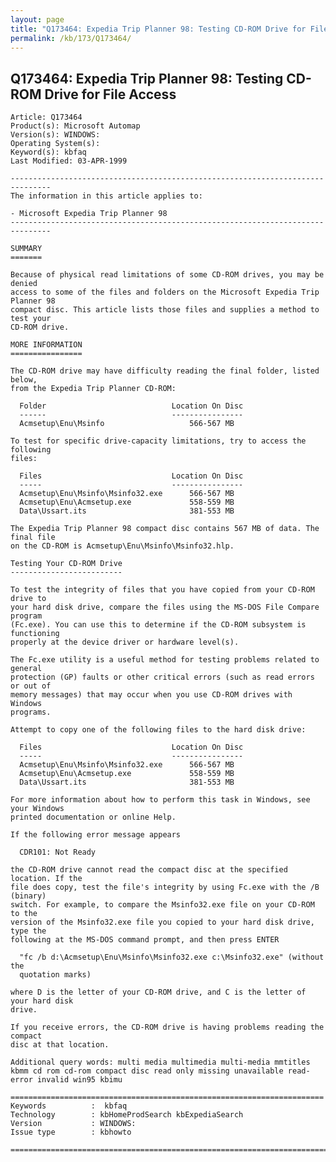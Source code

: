 ```yaml
---
layout: page
title: "Q173464: Expedia Trip Planner 98: Testing CD-ROM Drive for File Access"
permalink: /kb/173/Q173464/
---
```


## Q173464: Expedia Trip Planner 98: Testing CD-ROM Drive for File Access

	Article: Q173464
	Product(s): Microsoft Automap
	Version(s): WINDOWS:
	Operating System(s): 
	Keyword(s): kbfaq
	Last Modified: 03-APR-1999
	
	-------------------------------------------------------------------------------
	The information in this article applies to:
	
	- Microsoft Expedia Trip Planner 98 
	-------------------------------------------------------------------------------
	
	SUMMARY
	=======
	
	Because of physical read limitations of some CD-ROM drives, you may be denied
	access to some of the files and folders on the Microsoft Expedia Trip Planner 98
	compact disc. This article lists those files and supplies a method to test your
	CD-ROM drive.
	
	MORE INFORMATION
	================
	
	The CD-ROM drive may have difficulty reading the final folder, listed below,
	from the Expedia Trip Planner CD-ROM:
	
	  Folder                            Location On Disc
	  ------                            ----------------
	  Acmsetup\Enu\Msinfo                   566-567 MB
	
	To test for specific drive-capacity limitations, try to access the following
	files:
	
	  Files                             Location On Disc
	  -----                             ----------------
	  Acmsetup\Enu\Msinfo\Msinfo32.exe      566-567 MB
	  Acmsetup\Enu\Acmsetup.exe             558-559 MB
	  Data\Ussart.its                       381-553 MB
	
	The Expedia Trip Planner 98 compact disc contains 567 MB of data. The final file
	on the CD-ROM is Acmsetup\Enu\Msinfo\Msinfo32.hlp.
	
	Testing Your CD-ROM Drive
	-------------------------
	
	To test the integrity of files that you have copied from your CD-ROM drive to
	your hard disk drive, compare the files using the MS-DOS File Compare program
	(Fc.exe). You can use this to determine if the CD-ROM subsystem is functioning
	properly at the device driver or hardware level(s).
	
	The Fc.exe utility is a useful method for testing problems related to general
	protection (GP) faults or other critical errors (such as read errors or out of
	memory messages) that may occur when you use CD-ROM drives with Windows
	programs.
	
	Attempt to copy one of the following files to the hard disk drive:
	
	  Files                             Location On Disc
	  -----                             ----------------
	  Acmsetup\Enu\Msinfo\Msinfo32.exe      566-567 MB
	  Acmsetup\Enu\Acmsetup.exe             558-559 MB
	  Data\Ussart.its                       381-553 MB
	
	For more information about how to perform this task in Windows, see your Windows
	printed documentation or online Help.
	
	If the following error message appears
	
	  CDR101: Not Ready
	
	the CD-ROM drive cannot read the compact disc at the specified location. If the
	file does copy, test the file's integrity by using Fc.exe with the /B (binary)
	switch. For example, to compare the Msinfo32.exe file on your CD-ROM to the
	version of the Msinfo32.exe file you copied to your hard disk drive, type the
	following at the MS-DOS command prompt, and then press ENTER
	
	  "fc /b d:\Acmsetup\Enu\Msinfo\Msinfo32.exe c:\Msinfo32.exe" (without the
	  quotation marks)
	
	where D is the letter of your CD-ROM drive, and C is the letter of your hard disk
	drive.
	
	If you receive errors, the CD-ROM drive is having problems reading the compact
	disc at that location.
	
	Additional query words: multi media multimedia multi-media mmtitles kbmm cd rom cd-rom compact disc read only missing unavailable read-error invalid win95 kbimu
	
	======================================================================
	Keywords          :  kbfaq
	Technology        : kbHomeProdSearch kbExpediaSearch
	Version           : WINDOWS:
	Issue type        : kbhowto
	
	=============================================================================
	
